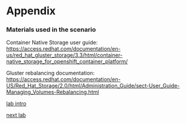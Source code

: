 # Appendix 

### Materials used in the scenario

Container Native Storage user guide:
https://access.redhat.com/documentation/en-us/red_hat_gluster_storage/3.3/html/container-native_storage_for_openshift_container_platform/

Gluster rebalancing documentation:
https://access.redhat.com/documentation/en-US/Red_Hat_Storage/2.0/html/Administration_Guide/sect-User_Guide-Managing_Volumes-Rebalancing.html

[lab intro](../README.md)

[next lab](../scenario3/part1.md)